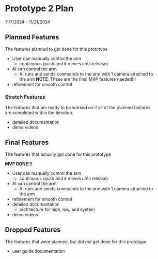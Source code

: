 # Prototype 2 Plan
11/7/2024 - 11/21/2024

## Planned Features
The features planned to get done for this prototype

- User can manually control the arm
    - continuous (push and it moves until release)
- AI can control the arm
    - AI runs and sends commands to the arm with 1 camera attached to the arm
**NOTE**: These are the final MVP features needed!!!
- refinement for smooth control


### Stretch Features
The features that are ready to be worked on if all of the planned features are completed within the iteration. 

- detailed documentation
- demo videos

## Final Features
The features that actually got done for this prototype 

**MVP DONE!!!**
- User can manually control the arm
    - continuous (push and it moves until release)
- AI can control the arm
    - AI runs and sends commands to the arm with 1 camera attached to the arm
- refinement for smooth control
- detailed documentation
    - architecture for high, low, and system
- demo videos

## Dropped Features
The features that were planned, but did *not* get done for this prototype

- user guide documentation
